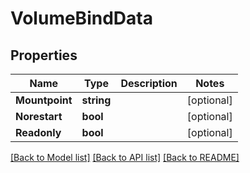 # VolumeBindData

## Properties
Name | Type | Description | Notes
------------ | ------------- | ------------- | -------------
**Mountpoint** | **string** |  | [optional] 
**Norestart** | **bool** |  | [optional] 
**Readonly** | **bool** |  | [optional] 

[[Back to Model list]](../README.md#documentation-for-models) [[Back to API list]](../README.md#documentation-for-api-endpoints) [[Back to README]](../README.md)


